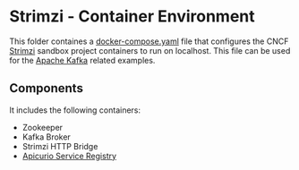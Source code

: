# Strimzi - Container Environment

This folder containes a [docker-compose.yaml](docker-compose.yaml) file that configures the CNCF [Strimzi](https://strimzi.io/) sandbox project containers to run on localhost. This file can be used for the [Apache Kafka](http://kafka.apache.org/) related examples.

## Components

It includes the following containers:

* Zookeeper
* Kafka Broker
* Strimzi HTTP Bridge
* [Apicurio Service Registry](https://github.com/Apicurio/apicurio-registry#apicurio-registry)

